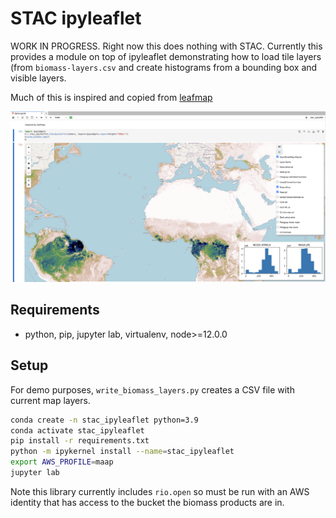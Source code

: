 # STAC ipyleaflet

WORK IN PROGRESS. Right now this does nothing with STAC. Currently this provides a module on top of ipyleaflet demonstrating how to load tile layers (from `biomass-layers.csv` and create histograms from a bounding box and visible layers.

Much of this is inspired and copied from [leafmap](https://leafmap.org/)

![Jupyter Lab ScreenShot](jlab-screenshot.png)

## Requirements

* python, pip, jupyter lab, virtualenv, node>=12.0.0

## Setup

For demo purposes, `write_biomass_layers.py` creates a CSV file with current map layers.
```sh
conda create -n stac_ipyleaflet python=3.9
conda activate stac_ipyleaflet
pip install -r requirements.txt
python -m ipykernel install --name=stac_ipyleaflet
export AWS_PROFILE=maap
jupyter lab
```

Note this library currently includes `rio.open` so must be run with an AWS identity that has access to the bucket the biomass products are in.

